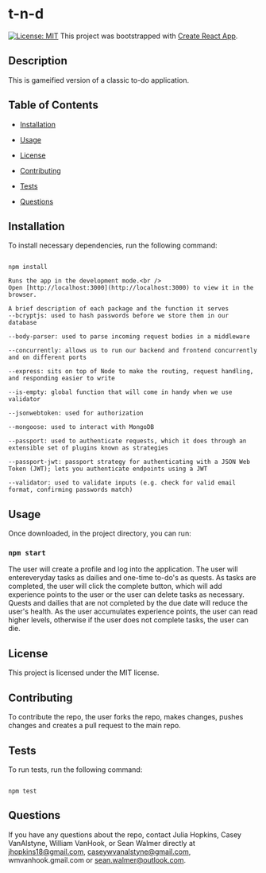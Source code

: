 
# t-n-d

[![License: MIT](https://img.shields.io/badge/License-MIT-yellow.svg)](https://opensource.org/licenses/MIT)
This project was bootstrapped with [Create React App](https://github.com/facebook/create-react-app).

## Description
  
This is gameified version of a classic to-do application.

## Table of Contents

* [Installation](#installation)

* [Usage](#usage)
  
* [License](#license)

* [Contributing](#contributing)

* [Tests](#tests)

* [Questions](#questions)

## Installation 

To install necessary dependencies, run the following command: 

```

npm install

Runs the app in the development mode.<br />
Open [http://localhost:3000](http://localhost:3000) to view it in the browser.

A brief description of each package and the function it serves
--bcryptjs: used to hash passwords before we store them in our database

--body-parser: used to parse incoming request bodies in a middleware

--concurrently: allows us to run our backend and frontend concurrently and on different ports

--express: sits on top of Node to make the routing, request handling, and responding easier to write

--is-empty: global function that will come in handy when we use validator

--jsonwebtoken: used for authorization

--mongoose: used to interact with MongoDB

--passport: used to authenticate requests, which it does through an extensible set of plugins known as strategies

--passport-jwt: passport strategy for authenticating with a JSON Web Token (JWT); lets you authenticate endpoints using a JWT

--validator: used to validate inputs (e.g. check for valid email format, confirming passwords match)

```

## Usage

Once downloaded, in the project directory, you can run:
### `npm start`

The user will create a profile and log into the application. The user will entereveryday tasks as dailies and one-time to-do's as quests.  As tasks are completed, the user will click the complete button, which will add experience points to the user or the user can delete tasks as necessary. Quests and dailies that are not completed by the due date will reduce the user's health. As the user accumulates experience points, the user can read higher levels, otherwise if the user does not complete tasks, the user can die.

## License

This project is licensed under the MIT license.

## Contributing 

To contribute the repo, the user forks the repo, makes changes, pushes changes and creates a pull request to the main repo.

## Tests 

To run tests, run the following command:

```

npm test

```

## Questions

If you have any questions about the repo, contact Julia Hopkins, Casey VanAlstyne, William VanHook, or Sean Walmer directly at jhopkins18@gmail.com, caseywvanalstyne@gmail.com, wmvanhook.gmail.com or sean.walmer@outlook.com.

